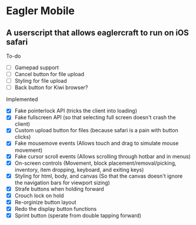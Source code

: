 # Eagler Mobile

## A userscript that allows eaglercraft to run on iOS safari
To-do
- [ ] Gamepad support
- [ ] Cancel button for file upload
- [ ] Styling for file upload
- [ ] Back button for Kiwi browser?
 
Implemented

- [x] Fake pointerlock API (tricks the client into loading)
- [x] Fake fullscreen API (so that selecting full screen doesn't crash the client)
- [x] Custom upload button for files (because safari is a pain with button clicks)
- [x] Fake mousemove events (Allows touch and drag to simulate mouse movement)
- [x] Fake cursor scroll events (Allows scrolling through hotbar and in menus)
- [x] On-screen controls (Movement, block placement/removal/picking, inventory, item dropping, keyboard, and exiting keys)
- [x] Styling for html, body, and canvas (So that the canvas doesn't ignore the navigation bars for viewport sizing)
- [x] Strafe buttons when holding forward
- [x] Crouch lock on hold
- [x] Re-orginize button layout
- [x] Redo the display button functions
- [x] Sprint button (sperate from double tapping forward)
